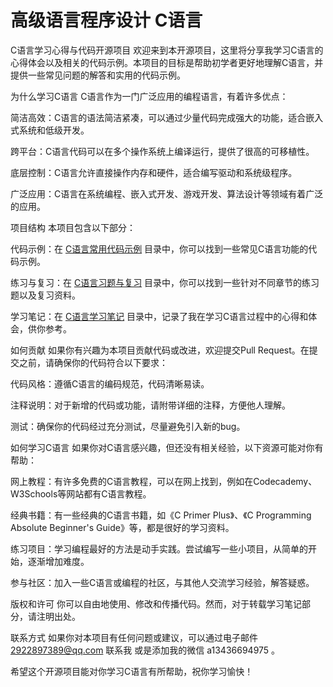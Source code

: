 # 高级语言程序设计 C语言

C语言学习心得与代码开源项目
欢迎来到本开源项目，这里将分享我学习C语言的心得体会以及相关的代码示例。本项目的目标是帮助初学者更好地理解C语言，并提供一些常见问题的解答和实用的代码示例。

为什么学习C语言
C语言作为一门广泛应用的编程语言，有着许多优点：

简洁高效：C语言的语法简洁紧凑，可以通过少量代码完成强大的功能，适合嵌入式系统和低级开发。

跨平台：C语言代码可以在多个操作系统上编译运行，提供了很高的可移植性。

底层控制：C语言允许直接操作内存和硬件，适合编写驱动和系统级程序。

广泛应用：C语言在系统编程、嵌入式开发、游戏开发、算法设计等领域有着广泛的应用。

项目结构
本项目包含以下部分：

代码示例：在 [C语言常用代码示例](C语言常用代码示例) 目录中，你可以找到一些常见C语言功能的代码示例。

练习与复习：在 [C语言习题与复习](C语言习题与复习) 目录中，你可以找到一些针对不同章节的练习题以及复习资料。

学习笔记：在 [C语言学习笔记](C语言学习笔记) 目录中，记录了我在学习C语言过程中的心得和体会，供你参考。

如何贡献
如果你有兴趣为本项目贡献代码或改进，欢迎提交Pull Request。在提交之前，请确保你的代码符合以下要求：

代码风格：遵循C语言的编码规范，代码清晰易读。

注释说明：对于新增的代码或功能，请附带详细的注释，方便他人理解。

测试：确保你的代码经过充分测试，尽量避免引入新的bug。

如何学习C语言
如果你对C语言感兴趣，但还没有相关经验，以下资源可能对你有帮助：

网上教程：有许多免费的C语言教程，可以在网上找到，例如在Codecademy、W3Schools等网站都有C语言教程。

经典书籍：有一些经典的C语言书籍，如《C Primer Plus》、《C Programming Absolute Beginner's Guide》等，都是很好的学习资料。

练习项目：学习编程最好的方法是动手实践。尝试编写一些小项目，从简单的开始，逐渐增加难度。

参与社区：加入一些C语言或编程的社区，与其他人交流学习经验，解答疑惑。

版权和许可
你可以自由地使用、修改和传播代码。然而，对于转载学习笔记部分，请注明出处。

联系方式
如果你对本项目有任何问题或建议，可以通过电子邮件 2922897389@qq.com 联系我 或是添加我的微信 a13436694975 。

希望这个开源项目能对你学习C语言有所帮助，祝你学习愉快！
